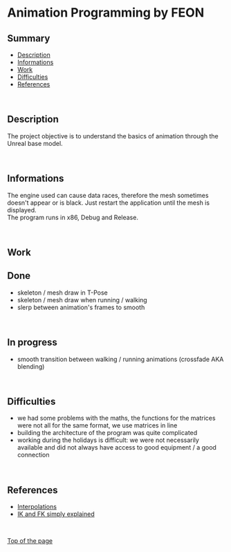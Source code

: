 # **Animation Programming by FEON**

## **Summary**
- [Description](##Description)
- [Informations](##Informations)
- [Work](##Work)
- [Difficulties](##Difficulties)
- [References](##References)

<br>

## **Description**

The project objective is to understand the basics of animation through the Unreal base model.

<br>

## **Informations**

The engine used can cause data races, therefore the mesh sometimes doesn't appear or is black. Just restart the application until the mesh is displayed.  
The program runs in x86, Debug and Release.

<br>

## **Work**

Done
---
- skeleton / mesh draw in T-Pose
- skeleton / mesh draw when running / walking
- slerp between animation's frames to smooth

<br>

In progress
---
- smooth transition between walking / running animations (crossfade AKA blending)

<br>

## **Difficulties**

- we had some problems with the maths, the functions for the matrices were not all for the same format, we use matrices in line
- building the architecture of the program was quite complicated
- working during the holidays is difficult: we were not necessarily available and did not always have access to good equipment / a good connection

<br>

## **References**

- [Interpolations](https://keithmaggio.wordpress.com/2011/02/15/math-magician-lerp-slerp-and-nlerp/)
- [IK and FK simply explained](https://www.youtube.com/watch?v=0a9qIj7kwiA)

<br>

[Top of the page](#top)